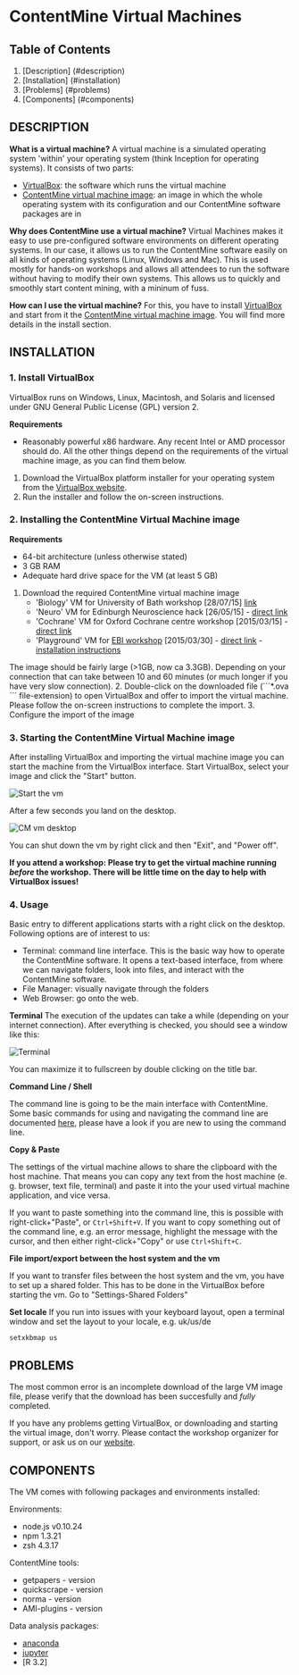 # ContentMine Virtual Machines

## Table of Contents

1. [Description] (#description)
2. [Installation] (#installation)
3. [Problems] (#problems)
4. [Components] (#components)

## DESCRIPTION

**What is a virtual machine?**
A virtual machine is a simulated operating system 'within' your operating system (think Inception for operating systems). It consists of two parts: 
* [VirtualBox](https://www.virtualbox.org/): the software which runs the virtual machine
* [ContentMine virtual machine image](): an image in which the whole operating system with its configuration and our ContentMine software packages are in

**Why does ContentMine use a virtual machine?**
Virtual Machines makes it easy to use pre-configured software environments on different operating systems. In our case, it allows us to run the ContentMine software easily on all kinds of operating systems (Linux, Windows and Mac). This is used mostly for hands-on workshops and allows all attendees to run the software without having to modify their own systems. This allows us to quickly and smoothly start content mining, with a mininum of fuss.

**How can I use the virtual machine?**
For this, you have to install [VirtualBox](https://www.virtualbox.org/) and start from it the [ContentMine virtual machine image](). You will find more details in the install section.

## INSTALLATION

### 1. Install VirtualBox
VirtualBox runs on Windows, Linux, Macintosh, and Solaris and licensed under GNU General Public License (GPL) version 2.

**Requirements**
* Reasonably powerful x86 hardware. Any recent Intel or AMD processor should do.
All the other things depend on the requirements of the virtual machine image, as you can find them below.

1. Download the VirtualBox platform installer for your operating system from the [VirtualBox website](https://www.virtualbox.org/wiki/Downloads).
2. Run the installer and follow the on-screen instructions.

### 2. Installing the ContentMine Virtual Machine image

**Requirements**
* 64-bit architecture (unless otherwise stated)
* 3 GB RAM
* Adequate hard drive space for the VM (at least 5 GB)

1. Download the required ContentMine virtual machine image 
	* 'Biology' VM for University of Bath workshop [28/07/15] [link](https://onedrive.live.com/redir?resid=1652077CF1AA4E9F!1280&authkey=!AGyzu9zuzzKeJok&ithint=file%2cova)
	* 'Neuro' VM for Edinburgh Neuroscience hack [26/05/15] - [direct link](https://www.dropbox.com/s/yes9af47fn8vnz7/ContentMine-VM.ova?dl=0)
	* 'Cochrane' VM for Oxford Cochrane centre workshop [2015/03/15] - [direct link](https://drive.google.com/file/d/0B6ChGXuXmOEDemRtb1JBakREYWc/view?usp=sharing)
	* 'Playground' VM for [EBI workshop](https://github.com/ContentMine/EBI_workshop_20150330) [2015/03/30] - [direct link](https://drive.google.com/uc?export=download&confirm=dp8f&id=0B6ChGXuXmOEDNWx2d0EwbDkyY00) - [installation instructions](https://github.com/ContentMine/EBI_workshop_20150330/blob/master/docs/pre-workshop_installation.pdf)

The image should be fairly large (>1GB, now ca 3.3GB). Depending on your connection that can take between 10 and 60 minutes (or much longer if you have very slow connection).
2. Double-click on the downloaded file (´´´*.ova´´´ file-extension) to open VirtualBox and offer to import the virtual machine. Please follow the on-screen instructions to complete the import.
3. Configure the import of the image


### 3. Starting the ContentMine Virtual Machine image

After installing VirtualBox and importing the virtual machine image you can start the machine from the VirtualBox interface. Start VirtualBox, select your image and click the "Start" button.

![Start the vm](../../assets/images/software/vms/starting-vm.png)

After a few seconds you land on the desktop.

![CM vm desktop](../../assets/images/software/vms/desktop.png)

You can shut down the vm by right click and then "Exit", and "Power off".

**If you attend a workshop: Please try to get the virtual machine running _before_ the workshop. There will be little time on the day to help with VirtualBox issues!**

### 4. Usage

Basic entry to different applications starts with a right click on the desktop. Following options are of interest to us:
* Terminal: command line interface. This is the basic way how to operate the ContentMine software. It opens a text-based interface, from where we can navigate folders, look into files, and interact with the ContentMine software.
* File Manager: visually navigate through the folders
* Web Browser: go onto the web. 

**Terminal**
The execution of the updates can take a while (depending on your internet connection). After everything is checked, you should see a window like this:

![Terminal](../../assets/images/software/vms/terminal.png)

You can maximize it to fullscreen by double clicking on the title bar.

**Command Line / Shell**

The command line is going to be the main interface with ContentMine. Some basic commands for using and navigating the command line are documented [here](../shell/shell-tutorial.md), please have a look if you are new to using the command line.

**Copy & Paste**

The settings of the virtual machine allows to share the clipboard with the host machine. That means you can copy any text from the host machine (e. g. browser, text file, terminal) and paste it into the your used virtual machine application, and vice versa.

If you want to paste something into the command line, this is possible with right-click+"Paste", or ```Ctrl+Shift+V```. If you want to copy something out of the command line, e.g. an error message, highlight the message with the cursor, and then either right-click+"Copy" or use ```Ctrl+Shift+C```.

**File import/export between the host system and the vm**

If you want to transfer files between the host system and the vm, you have to set up a shared folder. This has to be done in the VirtualBox before starting the vm. Go to "Settings-Shared Folders"

**Set locale**
If you run into issues with your keyboard layout, open a terminal window and set the layout to your locale, e.g. uk/us/de
```
setxkbmap us
```

## PROBLEMS

The most common error is an incomplete download of the large VM image file, please verify that the download has been succesfully and _fully_ completed.

If you have any problems getting VirtualBox, or downloading and starting the virtual image, don't worry. Please contact the workshop organizer for support, or ask us on our [website](http://contentmine.org/contact).

## COMPONENTS

The VM comes with following packages and environments installed:

Environments:
- node.js v0.10.24
- npm 1.3.21
- zsh 4.3.17

ContentMine tools:
- getpapers - version
- quickscrape - version
- norma - version
- AMI-plugins - version

Data analysis packages:
- [anaconda](http://continuum.io/downloads#py34)
- [jupyter](http://jupyter.readthedocs.org/en/latest/install.html)
- [R 3.2]
 


